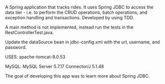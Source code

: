 A Spring application that tracks rides. It uses Spring JDBC to access the data tier - i.e. to perform the CRUD operations, batch operations, and exception handling and transactions. Developed by using TDD.

A main method is not implemented, instead run the tests in the RestControllerTest.java.

Update the dataSource bean in jdbc-config.xml with the url, username, and password.

USES: apache-tomcat-8.0.53

MySQL: MySQL Server 5.7.17 Connector/J 5.1.48

The goal of developing this app was to learn more about Spring JDBC. 
